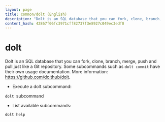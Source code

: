 ```yaml
---
layout: page
title: common/dolt (English)
description: "Dolt is an SQL database that you can fork, clone, branch, merge, push and pull just like a Git repository."
content_hash: 42867f06fc3971cff82737f3e8927c049ec3edf8
---
```

# dolt

Dolt is an SQL database that you can fork, clone, branch, merge, push and pull just like a Git repository.
Some subcommands such as `dolt commit` have their own usage documentation.
More information: <https://github.com/dolthub/dolt>.

- Execute a dolt subcommand:

`dolt `<span class="tldr-var badge badge-pill bg-dark-lm bg-white-dm text-white-lm text-dark-dm font-weight-bold">subcommand</span>

- List available subcommands:

`dolt help`
